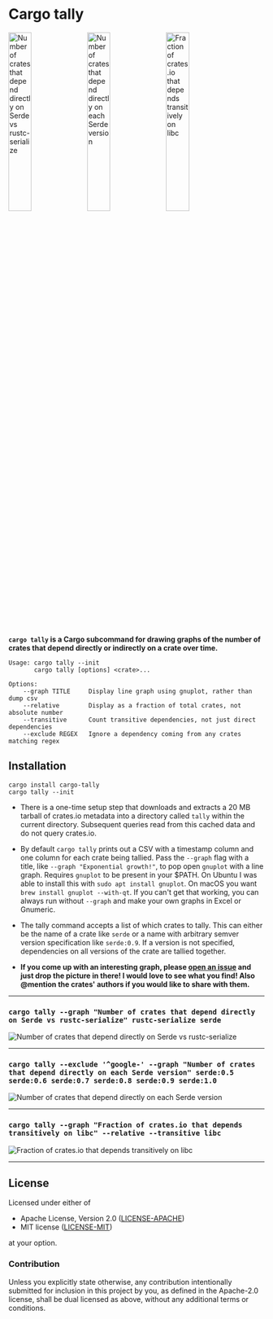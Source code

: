 # Cargo tally

<img alt="Number of crates that depend directly on Serde vs rustc-serialize" src="https://user-images.githubusercontent.com/1940490/33252731-c0787064-d2f4-11e7-8bc5-110e335a852b.png" width="30%"> <img alt="Number of crates that depend directly on each Serde version" src="https://user-images.githubusercontent.com/1940490/33252736-c86b65ce-d2f4-11e7-8b1b-4c740d30c180.png" width="30%"> <img alt="Fraction of crates.io that depends transitively on libc" src="https://user-images.githubusercontent.com/1940490/33252553-b71b9ec0-d2f3-11e7-8abf-720cf00ac3ce.png" width="30%">

**`cargo tally` is a Cargo subcommand for drawing graphs of the number of crates
that depend directly or indirectly on a crate over time.**

```
Usage: cargo tally --init
       cargo tally [options] <crate>...

Options:
    --graph TITLE     Display line graph using gnuplot, rather than dump csv
    --relative        Display as a fraction of total crates, not absolute number
    --transitive      Count transitive dependencies, not just direct dependencies
    --exclude REGEX   Ignore a dependency coming from any crates matching regex
```

## Installation

```
cargo install cargo-tally
cargo tally --init
```

- There is a one-time setup step that downloads and extracts a 20 MB tarball of
  crates.io metadata into a directory called `tally` within the current
  directory. Subsequent queries read from this cached data and do not query
  crates.io.

- By default `cargo tally` prints out a CSV with a timestamp column and one
  column for each crate being tallied. Pass the `--graph` flag with a title,
  like `--graph "Exponential growth!"`, to pop open `gnuplot` with a line graph.
  Requires `gnuplot` to be present in your $PATH. On Ubuntu I was able to
  install this with `sudo apt install gnuplot`. On macOS you want `brew install
  gnuplot --with-qt`. If you can't get that working, you can always run without
  `--graph` and make your own graphs in Excel or Gnumeric.

- The tally command accepts a list of which crates to tally. This can either be
  the name of a crate like `serde` or a name with arbitrary semver version
  specification like `serde:0.9`. If a version is not specified, dependencies on
  all versions of the crate are tallied together.

- **If you come up with an interesting graph, please [open an issue] and just
  drop the picture in there! I would love to see what you find! Also @mention
  the crates' authors if you would like to share with them.**

[open an issue]: https://github.com/dtolnay/cargo-tally/issues/new

---

### `cargo tally --graph "Number of crates that depend directly on Serde vs rustc-serialize" rustc-serialize serde`

![Number of crates that depend directly on Serde vs rustc-serialize][serde-rustc-serialize]

---

### `cargo tally --exclude '^google-' --graph "Number of crates that depend directly on each Serde version" serde:0.5 serde:0.6 serde:0.7 serde:0.8 serde:0.9 serde:1.0`

![Number of crates that depend directly on each Serde version][serde-versions]

---

### `cargo tally --graph "Fraction of crates.io that depends transitively on libc" --relative --transitive libc`

![Fraction of crates.io that depends transitively on libc][transitive-libc]

---

[serde-rustc-serialize]: https://user-images.githubusercontent.com/1940490/33252731-c0787064-d2f4-11e7-8bc5-110e335a852b.png
[serde-versions]: https://user-images.githubusercontent.com/1940490/33252736-c86b65ce-d2f4-11e7-8b1b-4c740d30c180.png
[transitive-libc]: https://user-images.githubusercontent.com/1940490/33252553-b71b9ec0-d2f3-11e7-8abf-720cf00ac3ce.png

## License

Licensed under either of

 * Apache License, Version 2.0 ([LICENSE-APACHE](LICENSE-APACHE))
 * MIT license ([LICENSE-MIT](LICENSE-MIT))

at your option.

### Contribution

Unless you explicitly state otherwise, any contribution intentionally submitted
for inclusion in this project by you, as defined in the Apache-2.0 license,
shall be dual licensed as above, without any additional terms or conditions.
